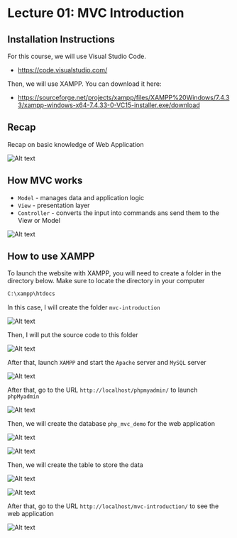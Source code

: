 # Lecture 01: MVC Introduction

## Installation Instructions

For this course, we will use Visual Studio Code.

- https://code.visualstudio.com/

Then, we will use XAMPP. You can download it here:

- https://sourceforge.net/projects/xampp/files/XAMPP%20Windows/7.4.33/xampp-windows-x64-7.4.33-0-VC15-installer.exe/download

## Recap

Recap on basic knowledge of Web Application

![Alt text](image.png)

## How MVC works

- `Model` - manages data and application logic
- `View` - presentation layer
- `Controller` - converts the input into commands ans send them to the View or Model

![Alt text](image-1.png)

## How to use XAMPP

To launch the website with XAMPP, you will need to create a folder in the directory below. Make sure to locate the directory in your computer

```bash
C:\xampp\htdocs
```

In this case, I will create the folder `mvc-introduction`

![Alt text](image-2.png)

Then, I will put the source code to this folder

![Alt text](image-3.png)

After that, launch `XAMPP` and start the `Apache` server and `MySQL` server

![Alt text](image-4.png)

After that, go to the URL `http://localhost/phpmyadmin/` to launch `phpMyadmin`

![Alt text](image-5.png)

Then, we will create the database `php_mvc_demo` for the web application

![Alt text](image-6.png)

![Alt text](image-7.png)

Then, we will create the table to store the data

![Alt text](image-8.png)

![Alt text](image-9.png)

After that, go to the URL `http://localhost/mvc-introduction/` to see the web application

![Alt text](image-10.png)
